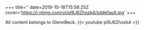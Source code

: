 +++
title=''
date=2019-10-18T15:56:25Z
cover='https://i.ytimg.com/vi/pI9J6Zhozk4/sddefault.jpg'
+++

All content belongs to GlennBeck.
{{< youtube pI9J6Zhozk4 >}}
